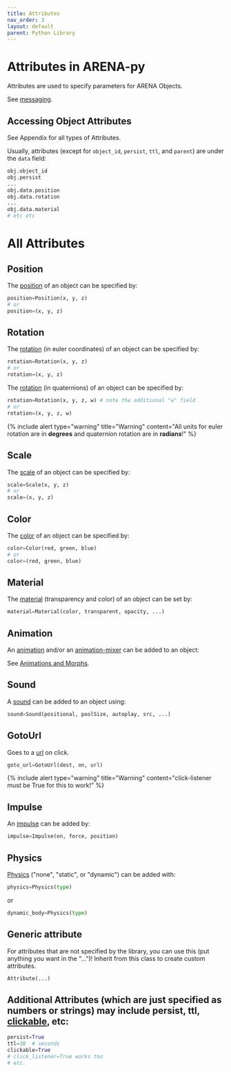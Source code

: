```yaml
---
title: Attributes
nav_order: 3
layout: default
parent: Python Library
---
```


# Attributes in ARENA-py

Attributes are used to specify parameters for ARENA Objects.

See [messaging](/content/messaging/examples.html).

## Accessing Object Attributes
See Appendix for all types of Attributes.

Usually, attributes (except for `object_id`, `persist`, `ttl`, and `parent`) are under the `data` field:
```python
obj.object_id
obj.persist
...
obj.data.position
obj.data.rotation
...
obj.data.material
# etc etc
```

# All Attributes
## Position
The [position] of an object can be specified by:
```python
position=Position(x, y, z)
# or
position=(x, y, z)
```

## Rotation
The [rotation] (in euler coordinates) of an object can be specified by:
```python
rotation=Rotation(x, y, z)
# or
rotation=(x, y, z)
```

The [rotation] (in quaternions) of an object can be specified by:
```python
rotation=Rotation(x, y, z, w) # note the additional "w" field
# or
rotation=(x, y, z, w)
```
{% include alert type="warning" title="Warning" content="All units for euler rotation are in **degrees** and quaternion rotation are in **radians**!" %}

## Scale
The [scale] of an object can be specified by:
```python
scale=Scale(x, y, z)
# or
scale=(x, y, z)
```

## Color
The [color] of an object can be specified by:
```python
color=Color(red, green, blue)
# or
color=(red, green, blue)
```

## Material
The [material] (transparency and color) of an object can be set by:
```python
material=Material(color, transparent, opacity, ...)
```


## Animation
An [animation] and/or an [animation-mixer] can be added to an object:

See [Animations and Morphs](animations.md).

## Sound
A [sound] can be added to an object using:
```python
sound=Sound(positional, poolSize, autoplay, src, ...)
```

## GotoUrl
Goes to a [url] on click.
```python
goto_url=GotoUrl(dest, on, url)
```
{% include alert type="warning" title="Warning" content="click-listener must be True for this to work!" %}

## Impulse
An [impulse] can be added by:
```python
impulse=Impulse(on, force, position)
```

## Physics
[Physics] ("none", "static", or "dynamic") can be added with:
```python
physics=Physics(type)
```
or
```python
dynamic_body=Physics(type)
```

## Generic attribute
For attributes that are not specified by the library, you can use this (put anything you want in the "...")! Inherit from this class to create custom attributes.
```python
Attribute(...)
```

## Additional Attributes (which are just specified as numbers or strings) may include persist, ttl, [clickable], etc:
```python
persist=True
ttl=30  # seconds
clickable=True
# click_listener=True works too
# etc.
```


[animation]: https://github.com/conix-center/ARENA-py/blob/master/examples/attributes/animation.py
[animation-mixer]: https://github.com/conix-center/ARENA-py/blob/master/examples/attributes/animation_mixer.py
[color]: https://github.com/conix-center/ARENA-py/blob/master/examples/attributes/color.py
[clickable]: https://github.com/conix-center/ARENA-py/blob/master/examples/attributes/clickable.py
[url]: https://github.com/conix-center/ARENA-py/blob/master/examples/attributes/goto_url.py
[material]: https://github.com/conix-center/ARENA-py/blob/master/examples/attributes/material.py
[morph]: https://github.com/conix-center/ARENA-py/blob/master/examples/attributes/morph.py
[physics]: https://github.com/conix-center/ARENA-py/blob/master/examples/attributes/physics.py
[impulse]: https://github.com/conix-center/ARENA-py/blob/master/examples/attributes/impulse.py
[position]: https://github.com/conix-center/ARENA-py/blob/master/examples/attributes/position.py
[rotation]: https://github.com/conix-center/ARENA-py/blob/master/examples/attributes/rotation.py
[scale]: https://github.com/conix-center/ARENA-py/blob/master/examples/attributes/scale.py
[sound]: https://github.com/conix-center/ARENA-py/blob/master/examples/attributes/sound.py
